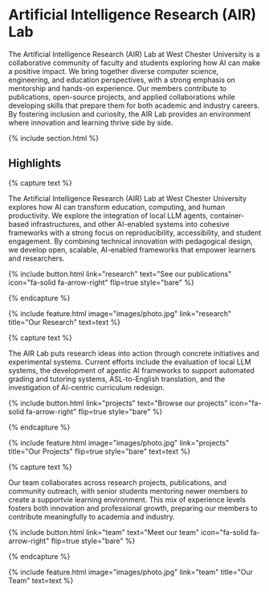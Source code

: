 ---
---

# Artificial Intelligence Research (AIR) Lab

The Artificial Intelligence Research (AIR) Lab at West Chester University is a collaborative community of faculty and students exploring how AI can make a positive impact. We bring together diverse computer science, engineering, and education perspectives, with a strong emphasis on mentorship and hands-on experience. Our members contribute to publications, open-source projects, and applied collaborations while developing skills that prepare them for both academic and industry careers. By fostering inclusion and curiosity, the AIR Lab provides an environment where innovation and learning thrive side by side. 

{% include section.html %}

## Highlights

{% capture text %}

The Artificial Intelligence Research (AIR) Lab at West Chester University explores how AI can transform education, computing, and human productivity. We explore the integration of local LLM agents, container-based infrastructures, and other AI-enabled systems into cohesive frameworks with a strong focus on reproducibility, accessibility, and student engagement. By combining technical innovation with pedagogical design, we develop open, scalable, AI-enabled frameworks that empower learners and researchers. 

{%
  include button.html
  link="research"
  text="See our publications"
  icon="fa-solid fa-arrow-right"
  flip=true
  style="bare"
%}

{% endcapture %}

{%
  include feature.html
  image="images/photo.jpg"
  link="research"
  title="Our Research"
  text=text
%}

{% capture text %}

The AIR Lab puts research ideas into action through concrete initiatives and experimental systems. Current efforts include the evaluation of local LLM systems, the development of agentic AI frameworks to support automated grading and tutoring systems, ASL-to-English translation, and the investigation of AI-centric curriculum redesign. 

{%
  include button.html
  link="projects"
  text="Browse our projects"
  icon="fa-solid fa-arrow-right"
  flip=true
  style="bare"
%}

{% endcapture %}

{%
  include feature.html
  image="images/photo.jpg"
  link="projects"
  title="Our Projects"
  flip=true
  style="bare"
  text=text
%}

{% capture text %}

Our team collaborates across research projects, publications, and community outreach, with senior students mentoring newer members to create a supportvie learning environment. This mix of experience levels fosters both innovation and professional growth, preparing our members to contribute meaningfully to academia and industry. 

{%
  include button.html
  link="team"
  text="Meet our team"
  icon="fa-solid fa-arrow-right"
  flip=true
  style="bare"
%}

{% endcapture %}

{%
  include feature.html
  image="images/photo.jpg"
  link="team"
  title="Our Team"
  text=text
%}
